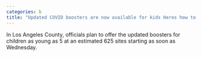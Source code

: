 ```yaml
---
categories: b
title: "Updated COVID boosters are now available for kids Heres how to get them"
---
```

In Los Angeles County, officials plan to offer the updated boosters for children as young as 5 at an estimated 625 sites starting as soon as Wednesday. 